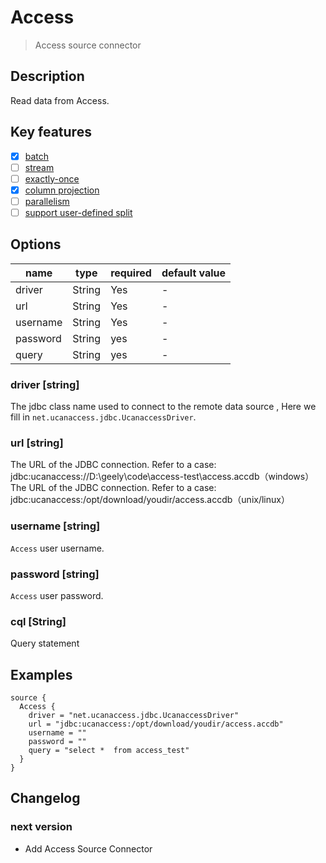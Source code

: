 # Access

> Access source connector

## Description

Read data from Access.

## Key features

- [x] [batch](../../concept/connector-v2-features.md)
- [ ] [stream](../../concept/connector-v2-features.md)
- [ ] [exactly-once](../../concept/connector-v2-features.md)
- [x] [column projection](../../concept/connector-v2-features.md)
- [ ] [parallelism](../../concept/connector-v2-features.md)
- [ ] [support user-defined split](../../concept/connector-v2-features.md)

## Options

| name              |  type  | required | default value |
|-------------------|--------|----------|---------------|
| driver            | String | Yes      | -             |
| url               | String | Yes      | -             |
| username          | String | Yes      | -             |
| password          | String | yes      | -             |
| query             | String | yes      | -             |

### driver [string]

The jdbc class name used to connect to the remote data source , Here we fill in  `net.ucanaccess.jdbc.UcanaccessDriver`.

### url [string]

The URL of the JDBC connection. Refer to a case: jdbc:ucanaccess://D:\\geely\\code\\access-test\\access.accdb（windows）
The URL of the JDBC connection. Refer to a case: jdbc:ucanaccess:/opt/download/youdir/access.accdb（unix/linux）

### username [string]

`Access` user username.

### password [string]

`Access` user password.

### cql [String]

Query statement

## Examples

```hocon
source {
  Access {
    driver = "net.ucanaccess.jdbc.UcanaccessDriver"
    url = "jdbc:ucanaccess:/opt/download/youdir/access.accdb"
    username = ""
    password = ""
    query = "select *  from access_test"
  }
}
```

## Changelog

### next version

- Add Access Source Connector

